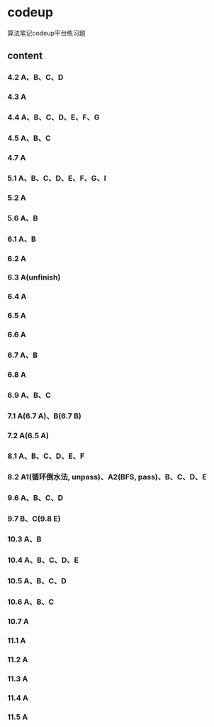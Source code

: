# codeup
算法笔记codeup平台练习题

## content
### 4.2 A、B、C、D
### 4.3 A
### 4.4 A、B、C、D、E、F、G
### 4.5 A、B、C
### 4.7 A
### 5.1 A、B、C、D、E、F、G、I
### 5.2 A
### 5.6 A、B
### 6.1 A、B
### 6.2 A
### 6.3 A(unfinish)
### 6.4 A
### 6.5 A
### 6.6 A
### 6.7 A、B
### 6.8 A
### 6.9 A、B、C
### 7.1 A(6.7 A)、B(6.7 B)
### 7.2 A(6.5 A)
### 8.1 A、B、C、D、E、F
### 8.2 A1(循环倒水法, unpass)、A2(BFS, pass)、B、C、D、E
### 9.6 A、B、C、D
### 9.7 B、C(9.8 E)
### 10.3 A、B
### 10.4 A、B、C、D、E
### 10.5 A、B、C、D
### 10.6 A、B、C
### 10.7 A
### 11.1 A
### 11.2 A
### 11.3 A
### 11.4 A
### 11.5 A